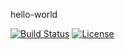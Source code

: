 hello-world

[![Build Status](https://travis-ci.org/ruben-burr/hello-world.svg?branch=master)](https://travis-ci.org/ruben-burr/hello-world)
[![License](http://img.shields.io/:license-apache-blue.svg)](http://www.apache.org/licenses/LICENSE-2.0.html)
